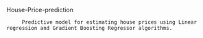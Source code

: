 House-Price-prediction
        
         Predictive model for estimating house prices using Linear regression and Gradient Boosting Regressor algorithms.
